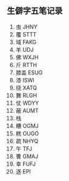 ## 生僻字五笔记录


1. 虫 JHNY
2. 覆 STTT
3. 域 FAKG
4. 羊 UDJ
5. 佛 WXJH
6. 斤 RTTH
7. 膝盖 ESUG
8. 漆 ISWI
9. 绕 XATQ
10. 舞 RLGH
11. 仗 WDYY
12. 蔽 AUMT
13. 栈 
14. 糟 OGMJ
15. 糕 OUGO
16. 疏 NHYQ
17. 午 TFJ
18. 曹 GMAJ
19. 幸 FUFJ
20. 逐 EPI